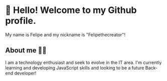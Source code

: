 # 👋 Hello! Welcome to my Github profile.
 My name is Felipe and my nickname is "Felipethecreator"!

## About me 🐱‍🏍
I am a technology enthusiast and seek to evolve in the IT area. I'm currently learning and developing JavaScript skills and looking to be a future Back-end developer!
